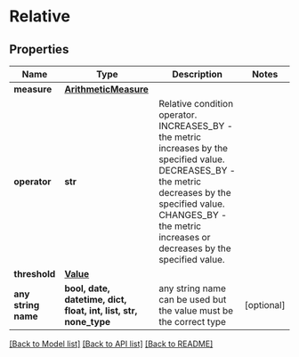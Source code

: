 # Relative


## Properties
Name | Type | Description | Notes
------------ | ------------- | ------------- | -------------
**measure** | [**ArithmeticMeasure**](ArithmeticMeasure.md) |  | 
**operator** | **str** | Relative condition operator. INCREASES_BY - the metric increases by the specified value. DECREASES_BY - the metric decreases by the specified value. CHANGES_BY - the metric increases or decreases by the specified value.  | 
**threshold** | [**Value**](Value.md) |  | 
**any string name** | **bool, date, datetime, dict, float, int, list, str, none_type** | any string name can be used but the value must be the correct type | [optional]

[[Back to Model list]](../README.md#documentation-for-models) [[Back to API list]](../README.md#documentation-for-api-endpoints) [[Back to README]](../README.md)


